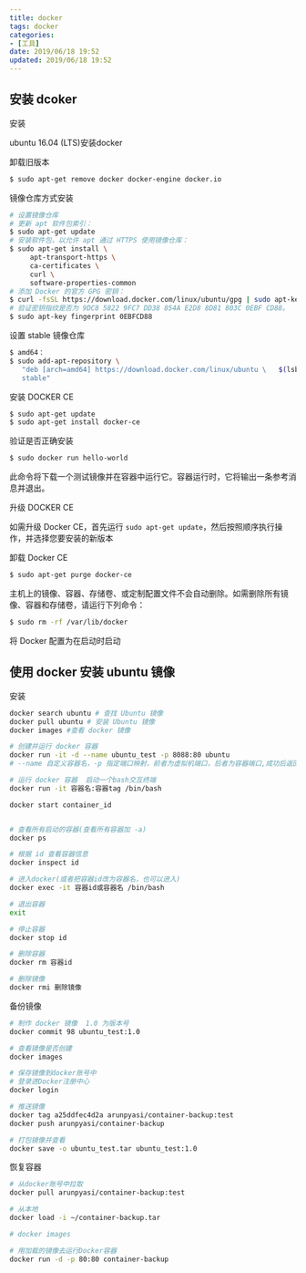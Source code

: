 ```yaml
---
title: docker
tags: docker
categories:
- [工具]
date: 2019/06/18 19:52
updated: 2019/06/18 19:52
---
```



## 安装 dcoker

安装

ubuntu 16.04 (LTS)安装docker



卸载旧版本

```bash
$ sudo apt-get remove docker docker-engine docker.io
```



镜像仓库方式安装

```bash
# 设置镜像仓库
# 更新 apt 软件包索引：
$ sudo apt-get update
# 安装软件包，以允许 apt 通过 HTTPS 使用镜像仓库：
$ sudo apt-get install \
     apt-transport-https \
     ca-certificates \
     curl \
     software-properties-common
# 添加 Docker 的官方 GPG 密钥：
$ curl -fsSL https://download.docker.com/linux/ubuntu/gpg | sudo apt-key add -
# 验证密钥指纹是否为 9DC8 5822 9FC7 DD38 854A E2D8 8D81 803C 0EBF CD88。
$ sudo apt-key fingerprint 0EBFCD88
```



设置 stable 镜像仓库

```bash
$ amd64：
$ sudo add-apt-repository \
   "deb [arch=amd64] https://download.docker.com/linux/ubuntu \   $(lsb_release -cs) \
   stable"
```



安装 DOCKER CE

```bash
$ sudo apt-get update
$ sudo apt-get install docker-ce
```



验证是否正确安装

```bash
$ sudo docker run hello-world
```

此命令将下载一个测试镜像并在容器中运行它。容器运行时，它将输出一条参考消息并退出。



升级 DOCKER CE

如需升级 Docker CE，首先运行 `sudo apt-get update`，然后按照顺序执行操作，并选择您要安装的新版本



卸载 Docker CE

```bash
$ sudo apt-get purge docker-ce
```

主机上的镜像、容器、存储卷、或定制配置文件不会自动删除。如需删除所有镜像、容器和存储卷，请运行下列命令：

```bash
$ sudo rm -rf /var/lib/docker
```



将 Docker 配置为在启动时启动





## 使用 docker 安装 ubuntu 镜像



安装

```bash
docker search ubuntu # 查找 Ubuntu 镜像
docker pull ubuntu # 安装 Ubuntu 镜像
docker images #查看 docker 镜像

# 创建并运行 docker 容器
docker run -it -d --name ubuntu_test -p 8088:80 ubuntu
# --name 自定义容器名，-p 指定端口映射，前者为虚拟机端口，后者为容器端口,成功后返回 id

# 运行 docker 容器  启动一个bash交互终端
docker run -it 容器名:容器tag /bin/bash

docker start container_id


# 查看所有启动的容器(查看所有容器加 -a)
docker ps

# 根据 id 查看容器信息
docker inspect id

# 进入docker(或者把容器id改为容器名，也可以进入)
docker exec -it 容器id或容器名 /bin/bash

# 退出容器
exit

# 停止容器
docker stop id

# 删除容器
docker rm 容器id

# 删除镜像
docker rmi 删除镜像
```



备份镜像

```bash
# 制作 docker 镜像  1.0 为版本号
docker commit 98 ubuntu_test:1.0

# 查看镜像是否创建
docker images

# 保存镜像到docker账号中
# 登录进Docker注册中心
docker login

# 推送镜像
docker tag a25ddfec4d2a arunpyasi/container-backup:test
docker push arunpyasi/container-backup

# 打包镜像并查看
docker save -o ubuntu_test.tar ubuntu_test:1.0
```



恢复容器

```bash
# 从docker账号中拉取
docker pull arunpyasi/container-backup:test

# 从本地
docker load -i ~/container-backup.tar

# docker images

# 用加载的镜像去运行Docker容器
docker run -d -p 80:80 container-backup
```

